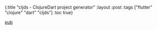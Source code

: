 {:title "cljds - ClojureDart project generator"
 :layout :post
 :tags  ["flutter" "clojure" "dart" "cljds"]
 :toc true}

[pub][1]

[1]: https://pub.dev/packages/cljds
